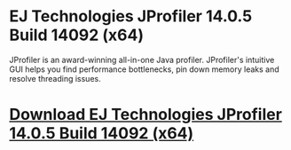 # EJ Technologies JProfiler 14.0.5 Build 14092 (x64)

JProfiler is an award-winning all-in-one Java profiler. JProfiler's intuitive GUI helps you find performance bottlenecks, pin down memory leaks and resolve threading issues.

# [Download EJ Technologies JProfiler 14.0.5 Build 14092 (x64)](https://developer.team/misc-development/34992-ej-technologies-jprofiler-1405-build-14092-x64.html)
